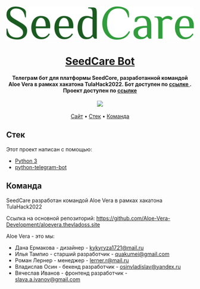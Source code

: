 <h1 align="center">
  <br>
  <a href="https://aloevera.thevladoss.site"><img src="seedcare_logo.png" alt="SeedCare Bot" width="600"></a>
  <br>
  <br>
  <a href="https://aloevera.thevladoss.site">SeedCare Bot</a>
  <br>
</h1>

<h4 align="center">Телеграм бот для платформы SeedCore, разработанной командой Aloe Vera в рамках хакатона TulaHack2022. Бот доступен по <a href="http://t.me/seedcare_bot">ссылке </a>. Проект доступен по <a href="https://aloevera.thevladoss.site">ссылке </a></h4>

<p align="center">
  <img src="https://user-images.githubusercontent.com/53406289/164970551-c41c8385-5c84-4bbe-a831-37b40724f04d.png">  
</p>



<p align="center">
  <a href="https://aloevera.thevladoss.site">Сайт</a> •
  <a href="#стек">Стек</a> •
  <a href="#команда">Команда</a>
</p>

## Стек

Этот проект написан с помощью:

- [Python 3](https://www.python.org/)
- [python-telegram-bot](https://python-telegram-bot.readthedocs.io/en/stable/#)


## Команда 

SeedCare разработан командой Aloe Vera в рамках хакатона TulaHack2022

Ссылка на основной репозиторий: https://github.com/Aloe-Vera-Development/aloevera.thevladoss.site

Aloe Vera - это мы:
- Дана Ермакова - дизайнер - kykyryza1721@mail.ru
- Илья Тампио - старший разработчик - quakumei@gmail.com
- Роман Лернер - менеджер - lerner.r@mail.ru
- Владислав Осин - бекенд разработчик - osinvladislav@yandex.ru
- Вячеслав Иванов - фронтенд разработчик - slava.a.ivanov@gmail.com
